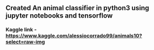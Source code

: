 ## Created An animal classifier in python3 using jupyter notebooks and tensorflow


### Kaggle link - https://www.kaggle.com/alessiocorrado99/animals10?select=raw-img
